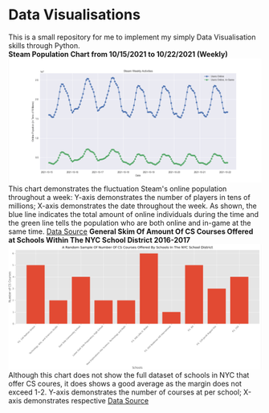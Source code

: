 # Data Visualisations
This is a small repository for me to implement my simply Data Visualisation skills through Python.
</br>
**Steam Population Chart from 10/15/2021 to 10/22/2021 (Weekly)**
![Steam-pop](Steam-Pop.png)
This chart demonstrates the fluctuation Steam's online population throughout a week: Y-axis demonstrates the number of players in tens of millions; X-axis demonstrates the date throughout the week. As shown, the blue line indicates the total amount of online individuals during the time and the green line tells the population who are both online and in-game at the same time.
[Data Source](https://steamdb.info/graph/)
**General Skim Of Amount Of CS Courses Offered at Schools Within The NYC School District 2016-2017**
![CS-School](CS-SCHOOLS.png)
Although this chart does not show the full dataset of schools in NYC that offer CS coures, it does shows a good average as the margin does not exceed 1-2. Y-axis demonstrates the number of courses at per school; X-axis demonstrates respective 
[Data Source](https://catalog.data.gov/dataset/2016-2017-computer-science-report/)
